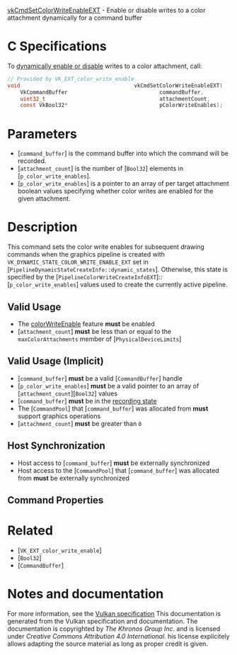 [vkCmdSetColorWriteEnableEXT](https://www.khronos.org/registry/vulkan/specs/1.3-extensions/man/html/vkCmdSetColorWriteEnableEXT.html) - Enable or disable writes to a color attachment dynamically for a command buffer

# C Specifications
To [dynamically enable or disable](https://www.khronos.org/registry/vulkan/specs/1.3-extensions/html/vkspec.html#pipelines-dynamic-state) writes to a
color attachment, call:
```c
// Provided by VK_EXT_color_write_enable
void                                    vkCmdSetColorWriteEnableEXT(
    VkCommandBuffer                             commandBuffer,
    uint32_t                                    attachmentCount,
    const VkBool32*                             pColorWriteEnables);
```

# Parameters
- [`command_buffer`] is the command buffer into which the command will be recorded.
- [`attachment_count`] is the number of [`Bool32`] elements in [`p_color_write_enables`].
- [`p_color_write_enables`] is a pointer to an array of per target attachment boolean values specifying whether color writes are enabled for the given attachment.

# Description
This command sets the color write enables for subsequent drawing commands
when the graphics pipeline is created with
`VK_DYNAMIC_STATE_COLOR_WRITE_ENABLE_EXT` set in
[`PipelineDynamicStateCreateInfo::dynamic_states`].
Otherwise, this state is specified by the
[`PipelineColorWriteCreateInfoEXT`]::[`p_color_write_enables`] values
used to create the currently active pipeline.
## Valid Usage
-    The [colorWriteEnable](https://www.khronos.org/registry/vulkan/specs/1.3-extensions/html/vkspec.html#features-colorWriteEnable) feature  **must**  be enabled
-  [`attachment_count`] **must**  be less than or equal to the `maxColorAttachments` member of [`PhysicalDeviceLimits`]

## Valid Usage (Implicit)
-  [`command_buffer`] **must**  be a valid [`CommandBuffer`] handle
-  [`p_color_write_enables`] **must**  be a valid pointer to an array of [`attachment_count`][`Bool32`] values
-  [`command_buffer`] **must**  be in the [recording state]()
-    The [`CommandPool`] that [`command_buffer`] was allocated from  **must**  support graphics operations
-  [`attachment_count`] **must**  be greater than `0`

## Host Synchronization
- Host access to [`command_buffer`] **must**  be externally synchronized
- Host access to the [`CommandPool`] that [`command_buffer`] was allocated from  **must**  be externally synchronized

## Command Properties

# Related
- [`VK_EXT_color_write_enable`]
- [`Bool32`]
- [`CommandBuffer`]

# Notes and documentation
For more information, see the [Vulkan specification](https://www.khronos.org/registry/vulkan/specs/1.3-extensions/html/vkspec.html)
This documentation is generated from the Vulkan specification and documentation.
The documentation is copyrighted by *The Khronos Group Inc.* and is licensed under *Creative Commons Attribution 4.0 International*.
his license explicitely allows adapting the source material as long as proper credit is given.
        